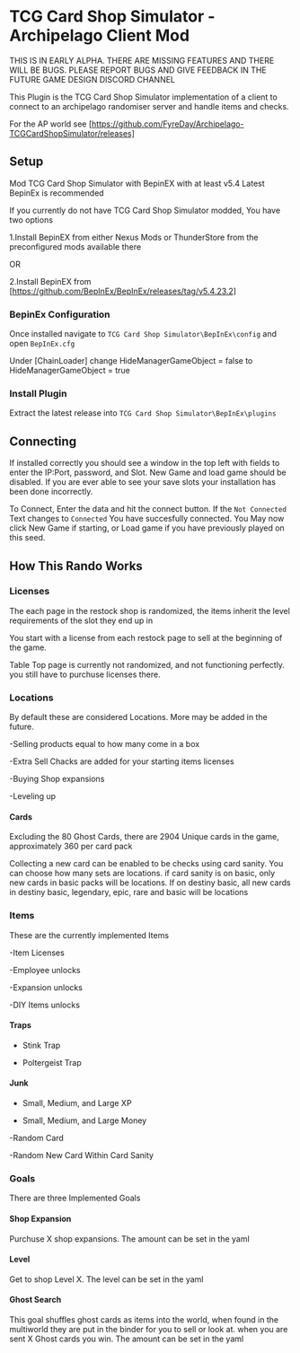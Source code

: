 # TCG Card Shop Simulator - Archipelago Client Mod

THIS IS IN EARLY ALPHA. THERE ARE MISSING FEATURES AND THERE WILL BE BUGS. PLEASE REPORT BUGS AND GIVE FEEDBACK IN THE FUTURE GAME DESIGN DISCORD CHANNEL

This Plugin is the TCG Card Shop Simulator implementation of a client to connect to an archipelago randomiser server and handle items and checks.

For the AP world see [https://github.com/FyreDay/Archipelago-TCGCardShopSimulator/releases]

## Setup

Mod TCG Card Shop Simulator with BepinEX with at least v5.4 Latest BepinEx is recommended

If you currently do not have TCG Card Shop Simulator modded, You have two options

1.Install BepinEX from either Nexus Mods or ThunderStore from the preconfigured mods available there

OR

2.Install BepinEX from [https://github.com/BepInEx/BepInEx/releases/tag/v5.4.23.2]

### BepinEx Configuration

Once installed navigate to `TCG Card Shop Simulator\BepInEx\config` and open `BepInEx.cfg`

Under [ChainLoader] change HideManagerGameObject = false to HideManagerGameObject = true

### Install Plugin

Extract the latest release into `TCG Card Shop Simulator\BepInEx\plugins`

## Connecting

If installed correctly you should see a window in the top left with fields to enter the IP:Port, password, and Slot. New Game and load game should be disabled. If you are ever able to see your save slots your installation has been done incorrectly.

To Connect, Enter the data and hit the connect button. If the `Not Connected` Text changes to `Connected` You have succesfully connected. You May now click New Game if starting, or Load game if you have previously played on this seed.

## How This Rando Works

### Licenses

The each page in the restock shop is randomized, the items inherit the level requirements of the slot they end up in

You start with a license from each restock page to sell at the beginning of the game. 

Table Top page is currently not randomized, and not functioning perfectly. you still have to purchuse licenses there.

### Locations

By default these are considered Locations. More may be added in the future.

-Selling products equal to how many come in a box

-Extra Sell Chacks are added for your starting items licenses

-Buying Shop expansions

-Leveling up

#### Cards

Excluding the 80 Ghost Cards, there are 2904 Unique cards in the game, approximately 360 per card pack

Collecting a new card can be enabled to be checks using card sanity. You can choose how many sets are locations. if card sanity is on basic, only new cards in basic packs will be locations. If on destiny basic, all new cards in destiny basic, legendary, epic, rare and basic will be locations

### Items

These are the currently implemented Items 

-Item Licenses

-Employee unlocks

-Expansion unlocks

-DIY Items unlocks

#### Traps

- Stink Trap

- Poltergeist Trap

#### Junk

- Small, Medium, and Large XP

- Small, Medium, and Large Money

-Random Card

-Random New Card Within Card Sanity 

### Goals

There are three Implemented Goals

#### Shop Expansion
	
Purchuse X shop expansions. The amount can be set in the yaml

#### Level

Get to shop Level X. The level can be set in the yaml

#### Ghost Search

This goal shuffles ghost cards as items into the world, when found in the multiworld they are put in the binder for you to sell or look at. when you are sent X Ghost cards you win. The amount can be set in the yaml
